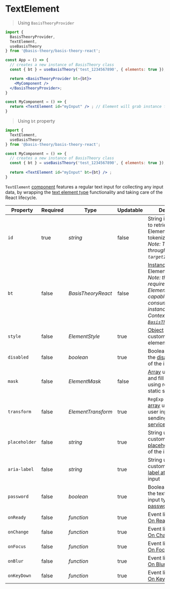# TextElement

> Using `BasisTheoryProvider`

```jsx
import {
  BasisTheoryProvider,
  TextElement,
  useBasisTheory
} from '@basis-theory/basis-theory-react';

const App = () => {
  // creates a new instance of BasisTheory class
  const { bt } = useBasisTheory('test_1234567890', { elements: true });

  return <BasisTheoryProvider bt={bt}>
    <MyComponent />
  </BasisTheoryProvider>;
}

const MyComponent = () => {
  return <TextElement id="myInput" /> ; // Element will grab instance from the Context
}
```


> Using `bt` property

```jsx
import {
  TextElement,
  useBasisTheory
} from '@basis-theory/basis-theory-react';

const MyComponent = () => {
  // creates a new instance of BasisTheory class
  const { bt } = useBasisTheory('test_1234567890', { elements: true });
  
  return <TextElement id="myInput" bt={bt} /> ;
}
```

`TextElement` <a href="https://reactjs.org/docs/components-and-props.html" target="_blank">component</a> features a regular text input for collecting any input data, by wrapping the [text element type](#element-types-text-element) functionality and taking care of the React lifecycle.


Property      | Required | Type                 | Updatable | Description
------------- | -------- | -------------------- | --------- | -----------
`id`          | true     | *string*             | false     | String identifier used to retrieve the Element instance for tokenization.<br><i>Note: This is passed through to the `targetId` option.</i>
`bt`          | false    | *BasisTheoryReact*   | false     | [Instance](#basistheoryreact) used by the Element. <br><i>Note: this is not required because Elements are capable of consuming the instance from Context. See [`BasisTheoryProvider`](#basistheoryprovider).</i> 
`style`       | false    | *ElementStyle*       | true      | [Object](#element-style) used to customize the element appearance
`disabled`    | false    | *boolean*            | true      | Boolean used to set the [disabled attribute](https://developer.mozilla.org/en-US/docs/Web/HTML/Attributes/disabled) of the input(s)
`mask`        | false    | *ElementMask*        | false     | [Array](#element-mask) used to restrict and fill user input using regex and static strings
`transform`   | false    | *ElementTransform*   | true      | `RegExp` object or [array](#element-transform) used to modify user input before sending input to any [services](#elements-services)
`placeholder` | false    | *string*             | true      | String used to customize the [placeholder attribute](https://developer.mozilla.org/docs/Web/HTML/Element/input#attr-placeholder) of the input
`aria-label`  | false    | *string*             | true      | String used to customize the [aria-label attribute](https://developer.mozilla.org/docs/Web/Accessibility/ARIA/ARIA_Techniques/Using_the_aria-label_attribute) of the input
`password`    | false    | *boolean*            | true      | Boolean used to set the text element input type as [password](https://developer.mozilla.org/en-US/docs/Web/HTML/Element/input/password)
`onReady`     | false    | *function*           | true      | Event listener. See [On Ready](#element-events-on-ready)
`onChange`    | false    | *function*           | true      | Event listener. See [On Change](#element-events-on-change)
`onFocus`     | false    | *function*           | true      | Event listener. See [On Focus](#element-events-on-focus)
`onBlur`      | false    | *function*           | true      | Event listener. See [On Blur](#element-events-on-blur)
`onKeyDown`   | false    | *function*           | true      | Event listener. See [On Keydown](#element-events-on-keydown)
